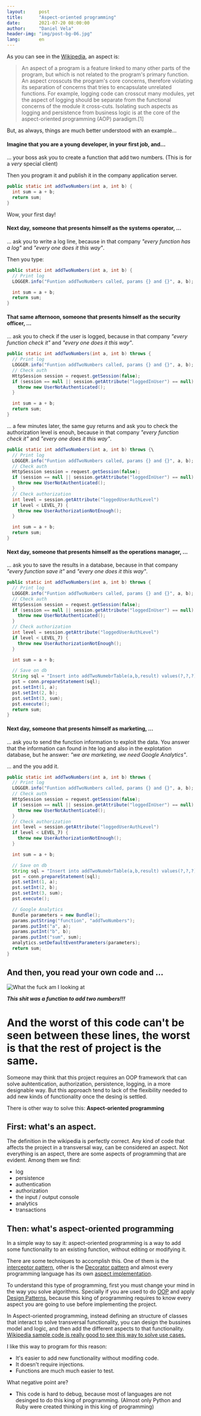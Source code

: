 ```yaml
---
layout:     post
title:      "Aspect-oriented programming"
date:       2021-07-20 08:00:00
author:     "Daniel Vela"
header-img: "img/post-bg-06.jpg"
lang:       en
---
```


As you can see in the [Wikipedia](https://en.wikipedia.org/wiki/Aspect_(computer_programming)), an aspect is: 

> An aspect of a program is a feature linked to many other parts of the program, but which is not related to the program's primary function. An aspect crosscuts the program's core concerns, therefore violating its separation of concerns that tries to encapsulate unrelated functions. For example, logging code can crosscut many modules, yet the aspect of logging should be separate from the functional concerns of the module it cross-cuts. Isolating such aspects as logging and persistence from business logic is at the core of the aspect-oriented programming (AOP) paradigm.[1]

But, as always, things are much better understood with an example...

#### Imagine that you are a young developer, in your first job, and...

... your boss ask you to create a function that add two numbers. (This is for a _very_ special client)

Then you program it and publish it in the company application server.

```java
public static int addTwoNumbers(int a, int b) {
  int sum = a + b;
  return sum;
}
```

Wow, your first day!

#### Next day, someone that presents himself as the systems operator, ...

... ask you to write a log line, because in that company _"every function has a log"_ and _"every one does it this way"_.

Then you type:

```java
public static int addTwoNumbers(int a, int b) {
  // Print log
  LOGGER.info("Funtion addTwoNumbers called, params {} and {}", a, b);

  int sum = a + b;
  return sum;
}
```

#### That same afternoon, someone that presents himself as the security officer, ...

... ask you to check if the user is logged, because in that company _"every function check it"_ and _"every one does it this way"_.

```java
public static int addTwoNumbers(int a, int b) throws {
  // Print log
  LOGGER.info("Funtion addTwoNumbers called, params {} and {}", a, b);
  // Check auth
  HttpSession session = request.getSession(false);
  if (session == null || session.getAttribute("loggedInUser") == null) {
    throw new UserNotAuthenticated();
  } 

  int sum = a + b;
  return sum;
}
```

... a few minutes later, the same guy returns and ask you to check the authorization level is enouh, because in that company _"every function check it"_ and _"every one does it this way"_.

```java
public static int addTwoNumbers(int a, int b) throws {\
  // Print log
  LOGGER.info("Funtion addTwoNumbers called, params {} and {}", a, b);
  // Check auth
  HttpSession session = request.getSession(false);
  if (session == null || session.getAttribute("loggedInUser") == null) {
    throw new UserNotAuthenticated();
  }
  // Check authorization
  int level = session.getAttribute("loggedUserAuthLevel")
  if level < LEVEL_7) {
    throw new UserAuthorizationNotEnough();
  }

  int sum = a + b;
  return sum;
}
```

#### Next day, someone that presents himself as the operations manager, ...

... ask you to save the results in a database, because in that company _"every function save it"_ and _"every one does it this way"_.

```java
public static int addTwoNumbers(int a, int b) throws {
  // Print log
  LOGGER.info("Funtion addTwoNumbers called, params {} and {}", a, b);
  // Check auth
  HttpSession session = request.getSession(false);
  if (session == null || session.getAttribute("loggedInUser") == null) {
    throw new UserNotAuthenticated();
  }
  // Check authorization
  int level = session.getAttribute("loggedUserAuthLevel")
  if level < LEVEL_7) {
    throw new UserAuthorizationNotEnough();
  }

  int sum = a + b;

  // Save on db
  String sql = "Insert into addTwoNumebrTable(a,b,result) values(?,?,?)";
  pst = conn.prepareStatement(sql);
  pst.setInt(1, a);
  pst.setInt(2, b);
  pst.setInt(3, sum);
  pst.execute();
  return sum;
}
```

#### Next day, someone that presents himself as marketing, ...

... ask you to send the function information to exploit the data. You answer that the information can found in hte log and also in the explotation database, but he answer: _"we are marketing, we need Google Analytics"_.

... and the you add it.

```java
public static int addTwoNumbers(int a, int b) throws {
  // Print log
  LOGGER.info("Funtion addTwoNumbers called, params {} and {}", a, b);
  // Check auth
  HttpSession session = request.getSession(false);
  if (session == null || session.getAttribute("loggedInUser") == null) {
    throw new UserNotAuthenticated();
  }
  // Check authorization
  int level = session.getAttribute("loggedUserAuthLevel")
  if level < LEVEL_7) {
    throw new UserAuthorizationNotEnough();
  }

  int sum = a + b;

  // Save on db
  String sql = "Insert into addTwoNumebrTable(a,b,result) values(?,?,?)";
  pst = conn.prepareStatement(sql);
  pst.setInt(1, a);
  pst.setInt(2, b);
  pst.setInt(3, sum);
  pst.execute();

  // Google Analytics
  Bundle parameters = new Bundle();
  params.putString("function", "addTwoNumbers");
  params.putInt("a", a);
  params.putInt("b", b);
  params.putInt("sum", sum);
  analytics.setDefaultEventParameters(parameters);
  return sum;
}
```

## And then, you read your own code and ...

![What the fuck am I looking at](/assets/wtf.jpg)

***This shit was a function to add two numbers!!!***

# And the worst of this code can't be seen between these lines, the worst is that the rest of project is the same.

Someone may think that this project requires an OOP framework that can solve auhtentication, authorization, persistence, logging, in a more designable way. But this approach tend to lack of the flexibility needed to add new kinds of functionality once the desing is settled.

There is other way to solve this: **Aspect-oriented programming**

## First: what's an aspect.

The definition in the wikipedia is perfectly correct. Any kind of code that affects the project in a transversal way, can be considered an aspect. Not everything is an aspect, there are some aspects of programming that are evident. Among them we find:
* log
* persistence
* authentication
* authorization
* the input / output console
* analytics
* transactions

## Then: what's aspect-oriented programming

In a simple way to say it: aspect-oriented programming is a way to add some functionality to an existing function, without editing or modifying it.

There are some techniques to accomplish this. One of them is the [interceptor pattern](https://en.wikipedia.org/wiki/Interceptor_pattern), other is the [Decorator pattern](https://en.wikipedia.org/wiki/Decorator_pattern) and almost every programming language has its own [aspect implementation](https://en.wikipedia.org/wiki/Aspect-oriented_programming#Implementations).

To understand this type of programming, first you must change your mind in the way you solve algorithms. Specially if you are used to do [OOP](https://en.wikipedia.org/wiki/Object-oriented_programming) and apply [Design Patterns](https://en.wikipedia.org/wiki/Design_pattern), because this king of programming requires to know every aspect you are going to use before implementing the project.

In Aspect-oriented programming, instead defining an structure of classes that interact to solve transversal functionality, you can design the bussines model and logic, and then add the different aspects to that functionality. [Wikipedia sample code is really good to see this way to solve use cases.](https://en.wikipedia.org/wiki/Aspect-oriented_programming#Motivation_and_basic_concepts)

I like this way to program for this reason:
- It's easier to add new functionality without modifing code.
- It doesn't require injections.
- Functions are much much easier to test.

What negative point are?
- This code is hard to debug, because most of languages are not desinged to do this king of progrramming. (Almost only Python and Ruby were created thinking in this king of programming)